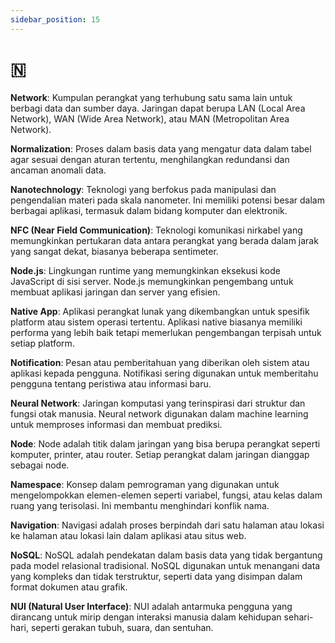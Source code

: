 ```yaml
---
sidebar_position: 15
---
```


# 🇳

**Network**: Kumpulan perangkat yang terhubung satu sama lain untuk berbagi data dan sumber daya. Jaringan dapat berupa LAN (Local Area Network), WAN (Wide Area Network), atau MAN (Metropolitan Area Network).

**Normalization**: Proses dalam basis data yang mengatur data dalam tabel agar sesuai dengan aturan tertentu, menghilangkan redundansi dan ancaman anomali data.

**Nanotechnology**: Teknologi yang berfokus pada manipulasi dan pengendalian materi pada skala nanometer. Ini memiliki potensi besar dalam berbagai aplikasi, termasuk dalam bidang komputer dan elektronik.

**NFC (Near Field Communication)**: Teknologi komunikasi nirkabel yang memungkinkan pertukaran data antara perangkat yang berada dalam jarak yang sangat dekat, biasanya beberapa sentimeter.

**Node.js**: Lingkungan runtime yang memungkinkan eksekusi kode JavaScript di sisi server. Node.js memungkinkan pengembang untuk membuat aplikasi jaringan dan server yang efisien.

**Native App**: Aplikasi perangkat lunak yang dikembangkan untuk spesifik platform atau sistem operasi tertentu. Aplikasi native biasanya memiliki performa yang lebih baik tetapi memerlukan pengembangan terpisah untuk setiap platform.

**Notification**: Pesan atau pemberitahuan yang diberikan oleh sistem atau aplikasi kepada pengguna. Notifikasi sering digunakan untuk memberitahu pengguna tentang peristiwa atau informasi baru.

**Neural Network**: Jaringan komputasi yang terinspirasi dari struktur dan fungsi otak manusia. Neural network digunakan dalam machine learning untuk memproses informasi dan membuat prediksi.

**Node**: Node adalah titik dalam jaringan yang bisa berupa perangkat seperti komputer, printer, atau router. Setiap perangkat dalam jaringan dianggap sebagai node.

**Namespace**: Konsep dalam pemrograman yang digunakan untuk mengelompokkan elemen-elemen seperti variabel, fungsi, atau kelas dalam ruang yang terisolasi. Ini membantu menghindari konflik nama.

**Navigation**: Navigasi adalah proses berpindah dari satu halaman atau lokasi ke halaman atau lokasi lain dalam aplikasi atau situs web.

**NoSQL**: NoSQL adalah pendekatan dalam basis data yang tidak bergantung pada model relasional tradisional. NoSQL digunakan untuk menangani data yang kompleks dan tidak terstruktur, seperti data yang disimpan dalam format dokumen atau grafik.

**NUI (Natural User Interface)**: NUI adalah antarmuka pengguna yang dirancang untuk mirip dengan interaksi manusia dalam kehidupan sehari-hari, seperti gerakan tubuh, suara, dan sentuhan.